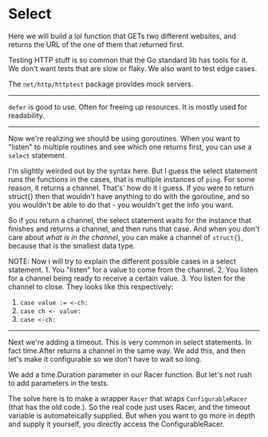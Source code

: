 # Select

Here we will build a lol function that GETs two different websites, and returns the URL of the one of them that returned first.

Testing HTTP stuff is so common that the Go standard lib has tools for it. We don't want tests that are slow or flaky. We also want to test edge cases.

The `net/http/httptest` package provides mock servers.

---

`defer` is good to use. Often for freeing up resources. It is mostly used for readability.

---

Now we're realizing we should be using goroutines. When you want to "listen" to multiple routines and see which one returns first, you can use a `select` statement.

I'm slightly weirded out by the syntax here. But I guess the select statement runs the functions in the cases, that is multiple instances of `ping`. For some reason, it returns a channel. That's' how do it i guess. If you were to return struct{} then that wouldn't have anything to do with the goroutine, and so you wouldn't be able to do that - you wouldn't get the info you want.

So if you return a channel, the select statement waits for the instance that finishes and returns a channel, and then runs that case. And when you don't care about *what is in the channel*, you can make a channel of `struct{}`, because that is the smallest data type.

NOTE: Now i will try to explain the different possible cases in a select statement. 1. You "listen" for a value to come from the channel. 2. You listen for a channel being ready to receive a certain value. 3. You listen for the channel to close.
They looks like this respectively:

1. `case value := <-ch:`
2. `case ch <- value:`
3. `case <-ch:`

--- 

Next we're adding a timeout. This is very common in select statements. In fact time.After returns a channel in the same way. We add this, and then let's make it configurable so we don't have to wait so long.

We add a time.Duration parameter in our Racer function. But let's not rush to add parameters in the tests. 

The solve here is to make a wrapper `Racer` that wraps `ConfigurableRacer` (that has the old code.). So the real code just uses Racer, and the timeout variable is automateically supplied. But when you want to go more in depth and supply it yourself, you directly access the ConfigurableRacer.